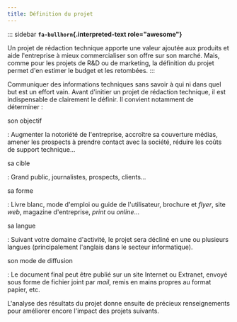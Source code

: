 ```yaml
---
title: Définition du projet
---
```


::: sidebar
**`fa-bullhorn`{.interpreted-text role="awesome"}**

Un projet de rédaction technique apporte une valeur ajoutée aux produits
et aide l\'entreprise à mieux commercialiser son offre sur son marché.
Mais, comme pour les projets de R&D ou de marketing, la définition du
projet permet d\'en estimer le budget et les retombées.
:::

Communiquer des informations techniques sans savoir à qui ni dans quel
but est un effort vain. Avant d\'initier un projet de rédaction
technique, il est indispensable de clairement le définir. Il convient
notamment de déterminer :

son objectif

:   Augmenter la notoriété de l\'entreprise, accroître sa couverture
    médias, amener les prospects à prendre contact avec la société,
    réduire les coûts de support technique...

sa cible

:   Grand public, journalistes, prospects, clients...

sa forme

:   Livre blanc, mode d\'emploi ou guide de l\'utilisateur, brochure et
    *flyer*, site *web*, magazine d\'entreprise, *print* ou *online*...

sa langue

:   Suivant votre domaine d\'activité, le projet sera décliné en une ou
    plusieurs langues (principalement l\'anglais dans le secteur
    informatique).

son mode de diffusion

:   Le document final peut être publié sur un site Internet ou Extranet,
    envoyé sous forme de fichier joint par *mail*, remis en mains
    propres au format papier, etc.

L\'analyse des résultats du projet donne ensuite de précieux
renseignements pour améliorer encore l\'impact des projets suivants.
